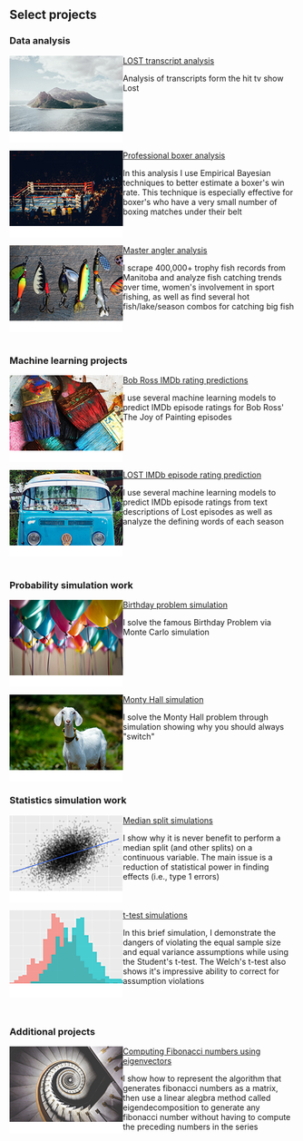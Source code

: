 ## Select projects

### Data analysis

<a href="https://github.com/cookm346/lost_transcript_analysis"><img align="left" src="images/benjamin-behre-PB_SdlCPCDs-unsplash_small.jpg"></a> [LOST transcript analysis](https://github.com/cookm346/lost_transcript_analysis) 

Analysis of transcripts form the hit tv show Lost

<br clear="left"/>

<a href="https://github.com/cookm346/empirical_bayes_boxing"><img align="left" src="images/joel-muniz-_wCdhOulQVc-unsplash_small.jpg"></a> [Professional boxer analysis](https://github.com/cookm346/empirical_bayes_boxing) 

In this analysis I use Empirical Bayesian techniques to better estimate a boxer's win rate. This technique is especially effective for boxer's who have a very small number of boxing matches under their belt

<br clear="left"/>

<a href="https://github.com/cookm346/master_angler_analysis"><img align="left" src="images/anne-nygard-viq9Ztqi3Vc-unsplash_small.jpg"></a> [Master angler analysis](https://github.com/cookm346/master_angler_analysis) 

I scrape 400,000+ trophy fish records from Manitoba and analyze fish catching trends over time, women's involvement in sport fishing, as well as find several hot fish/lake/season combos for catching big fish

<br clear="left"/>

<br />

### Machine learning projects

<a href="https://github.com/cookm346/bob_ross_imdb"><img align="left" src="images/rhondak-native-florida-folk-artist-_Yc7OtfFn-0-unsplash_small.jpg"></a> [Bob Ross IMDb rating predictions](https://github.com/cookm346/bob_ross_imdb) 

I use several machine learning models to predict IMDb episode ratings for Bob Ross' The Joy of Painting episodes

<br clear="left"/>

<a href="https://github.com/cookm346/lost_episode_analysis"><img align="left" src="images/ben-shanks-fOFOBKwqdfA-unsplash_small.jpg"></a> [LOST IMDb episode rating prediction](https://github.com/cookm346/lost_episode_analysis) 

I use several machine learning models to predict IMDb episode ratings from text descriptions of Lost episodes as well as analyze the defining words of each season

<br clear="left"/>

<br />

### Probability simulation work

<a href="https://github.com/cookm346/birthday_problem_simulation"><img align="left" src="images/adi-goldstein-Hli3R6LKibo-unsplash_small.jpg"></a> [Birthday problem simulation](https://github.com/cookm346/birthday_problem_simulation) 

I solve the famous Birthday Problem via Monte Carlo simulation

<br clear="left"/>

<a href="https://github.com/cookm346/monty_hall_simulation"><img align="left" src="images/nandhu-kumar-jAMcUbsTvWE-unsplash_small.jpg"></a> [Monty Hall simulation](https://github.com/cookm346/monty_hall_simulation) 

I solve the Monty Hall problem through simulation showing why you should always "switch"

<br clear="left"/>

### Statistics simulation work

<a href="https://github.com/cookm346/median_split_simulation"><img align="left" src="images/scatterplot.PNG"></a> [Median split simulations](https://github.com/cookm346/median_split_simulation) 

I show why it is never benefit to perform a median split (and other splits) on a continuous variable. The main issue is a reduction of statistical power in finding effects (i.e., type 1 errors)

<br clear="left"/>

<a href="https://github.com/cookm346/t_test_simulation"><img align="left" src="images/histogram.PNG"></a> [t-test simulations](https://github.com/cookm346/t_test_simulation) 

In this brief simulation, I demonstrate the dangers of violating the equal sample size and equal variance assumptions while using the Student's t-test. The Welch's t-test also shows it's impressive ability to correct for assumption violations

<br clear="left"/>

<br />

### Additional projects

<a href="https://github.com/cookm346/eigenfibs"><img align="left" src="images/ludde-lorentz-YfCVCPMNd38-unsplash_small.jpg"></a> [Computing Fibonacci numbers using eigenvectors](https://github.com/cookm346/eigenfibs) 

I show how to represent the algorithm that generates fibonacci numbers as a matrix, then use a linear alegbra method called eigendecomposition to generate any fibonacci number without having to compute the preceding numbers in the series

<br clear="left"/>

<br />
<br />
<br />
